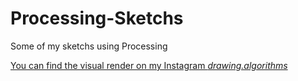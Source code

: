 # Processing-Sketchs
 Some of my sketchs using Processing
 
[You can find the visual render on my Instagram _drawing.algorithms_](https://www.instagram.com/drawing.algorithms/)
